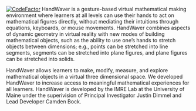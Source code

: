 [![CodeFactor](https://www.codefactor.io/repository/github/maine-imre/handwaver/badge)](https://www.codefactor.io/repository/github/maine-imre/handwaver)
HandWaver is a gesture-based virtual mathematical making environment where learners at all levels can use their hands to act on mathematical figures directly, without mediating their intuitions through equations, keyboards, or mouse movements. HandWaver combines aspects of dynamic geometry in virtual reality with new modes of building mathematical objects, such as the ability to use one’s hands to stretch objects between dimensions; e.g., points can be stretched into line segments, segments can be stretched into plane figures, and plane figures can be stretched into solids.

HandWaver allows learners to make, modify, measure, and explore mathematical objects in a virtual three dimensional space.  We developed HandWaver to increase access to meaningful mathematical experiences for all learners. HandWaver is developed by the IMRE Lab at the University of Maine under the superivision of Principal Investigator Justin Dimmel and Lead Developer Camden Bock.
